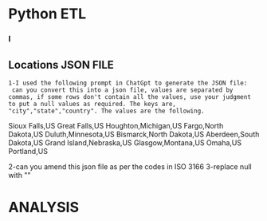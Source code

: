#  Python ETL


### I 

## Locations JSON FILE
    1-I used the following prompt in ChatGpt to generate the JSON file:
     can you convert this into a json file, values are separated by commas, if some rows don't contain all the values, use your judgment to put a null values as required. The keys are, "city","state","country". The values are the following.
Sioux Falls,US
Great Falls,US
Houghton,Michigan,US
Fargo,North Dakota,US
Duluth,Minnesota,US
Bismarck,North Dakota,US
Aberdeen,South Dakota,US
Grand Island,Nebraska,US
Glasgow,Montana,US
Omaha,US
Portland,US


2-can you amend this json file as per the codes in ISO 3166
3-replace null with ""





#  ANALYSIS

